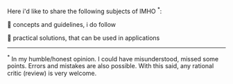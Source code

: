 Here i'd like to share the following subjects of IMHO&nbsp;<sup>*</sup>:

📖 concepts and guidelines, i do follow

💾 practical solutions, that can be used in applications

___________________
<sup>*</sup> In my humble/honest opinion. I could have misunderstood, missed some points. Errors and mistakes are also possible. With this said, any rational critic (review) is very welcome.
